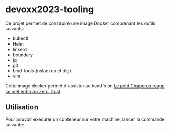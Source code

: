# devoxx2023-tooling

Ce projet permet de construire une image Docker comprenant les outils suivants:
- kubectl
- Helm
- linkerd
- boundary
- jq
- git
- bind-tools (nslookup et dig)
- vim

Cette image docker permet d'assister au hand's on [Le petit Chaperon rouge se met enfin au Zero Trust](https://github.com/Sphinxgaia/little-red-riding-hood/tree/lab-devoxx)

## Utilisation

Pour pouvoir exécuter un conteneur sur votre machine, lancer la commande suivante:
